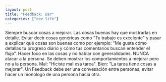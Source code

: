 ```yaml
---
layout: post
title: "Feedback: Dar"
categories: ["dev-life"]
---
```

Siempre buscar cosas a mejorar.
Las cosas buenas hay que mostrarlas en detalle. Evitar decir <!--more-->cosas genéricas como "Tu trabajo es excelente" y pasar a explicar qué cosas son buenas como por ejemplo: "Me gusta cómo detallas tu progreso diario y cómo tus comentarios buscan entender el flujo".
Hacer foco en las cosas y no hablar con generalidades.
NUNCA atacar a la persona. Se deben mostrar los comportamientos a mejorar pero no a la persona. Mal: "Hiciste mal esa tarea". Bien: "La tarea tiene cosas a mejorar".
Un Feedback debe ser una convesación entre personas, evitar hacer un monólogo de una persona hacia otra.